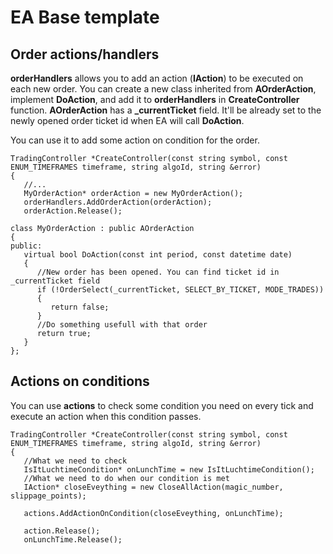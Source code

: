 # EA Base template

## Order actions/handlers

**orderHandlers** allows you to add an action (**IAction**) to be executed on each new order. You can create a new class inherited from **AOrderAction**, implement **DoAction**, and add it to **orderHandlers** in **CreateController** function. **AOrderAction** has a **_currentTicket** field. It'll be already set to the newly opened order ticket id when EA will call **DoAction**.

You can use it to add some action on condition for the order.

    TradingController *CreateController(const string symbol, const ENUM_TIMEFRAMES timeframe, string algoId, string &error)
    {
       //...
       MyOrderAction* orderAction = new MyOrderAction();
       orderHandlers.AddOrderAction(orderAction);
       orderAction.Release();

    class MyOrderAction : public AOrderAction
    {
    public:
       virtual bool DoAction(const int period, const datetime date)
       {
          //New order has been opened. You can find ticket id in _currentTicket field
          if (!OrderSelect(_currentTicket, SELECT_BY_TICKET, MODE_TRADES))
          {
             return false;
          }
          //Do something usefull with that order
          return true;
       }
    };

## Actions on conditions

You can use **actions** to check some condition you need on every tick and execute an action when this condition passes.

    TradingController *CreateController(const string symbol, const ENUM_TIMEFRAMES timeframe, string algoId, string &error)
    {
       //What we need to check
       IsItLuchtimeCondition* onLunchTime = new IsItLuchtimeCondition();
       //What we need to do when our condition is met
       IAction* closeEveything = new CloseAllAction(magic_number, slippage_points);

       actions.AddActionOnCondition(closeEveything, onLunchTime);
       
       action.Release();
       onLunchTime.Release();
